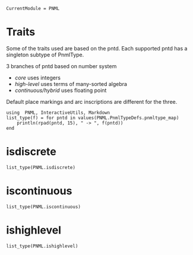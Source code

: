 ```@meta
CurrentModule = PNML
```
# Traits

Some of the traits used are based on the pntd.
Each supported pntd has a singleton subtype of PnmlType.

3 branches of pntd based on number system
  - _core_ uses integers
  - _high-level_ uses terms of many-sorted algebra
  - _continuous/hybrid_ uses floating point

Default place markings and arc inscriptions are different for the three.


```@setup types
using  PNML, InteractiveUtils, Markdown
list_type(f) = for pntd in values(PNML.PnmlTypeDefs.pnmltype_map)
    println(rpad(pntd, 15), " -> ", f(pntd))
end
```
# isdiscrete
```@example types
list_type(PNML.isdiscrete)
```

# iscontinuous
```@example types
list_type(PNML.iscontinuous)
```

# ishighlevel
```@example types
list_type(PNML.ishighlevel)
```
